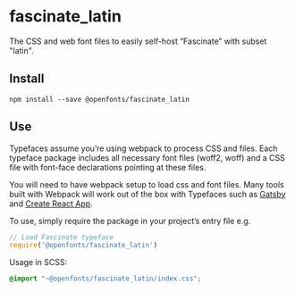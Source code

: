 
# fascinate_latin

The CSS and web font files to easily self-host “Fascinate” with subset "latin".

## Install

`npm install --save @openfonts/fascinate_latin`

## Use

Typefaces assume you’re using webpack to process CSS and files. Each typeface
package includes all necessary font files (woff2, woff) and a CSS file with
font-face declarations pointing at these files.

You will need to have webpack setup to load css and font files. Many tools built
with Webpack will work out of the box with Typefaces such as [Gatsby](https://github.com/gatsbyjs/gatsby)
and [Create React App](https://github.com/facebookincubator/create-react-app).

To use, simply require the package in your project’s entry file e.g.

```javascript
// Load Fascinate typeface
require('@openfonts/fascinate_latin')
```

Usage in SCSS:
```scss
@import "~@openfonts/fascinate_latin/index.css";
```
